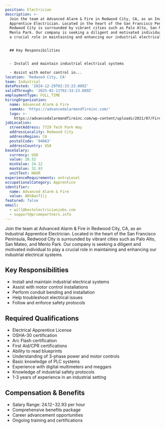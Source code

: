 ```yaml
---
position: Electrician
description: >-
  Join the team at Advanced Alarm & Fire in Redwood City, CA, as an Industrial
  Apprentice Electrician. Located in the heart of the San Francisco Peninsula,
  Redwood City is surrounded by vibrant cities such as Palo Alto, San Mateo, and
  Menlo Park. Our company is seeking a diligent and motivated individual to play
  a crucial role in maintaining and enhancing our industrial electrical systems.


  ## Key Responsibilities


  - Install and maintain industrial electrical systems

  - Assist with motor control in...
location: 'Redwood City, CA'
team: Industrial
datePosted: '2024-12-29T02:33:23.089Z'
validThrough: '2025-02-11T02:33:23.089Z'
employmentType: FULL_TIME
hiringOrganization:
  name: Advanced Alarm & Fire
  sameAs: 'https://advancedalarmandfireinc.com/'
  logo: >-
    https://advancedalarmandfireinc.com/wp-content/uploads/2021/07/Fire-Safety-System-Orange-County-Los-Angeles-CA.png
jobLocation:
  streetAddress: 7729 Tech Park Way
  addressLocality: Redwood City
  addressRegion: CA
  postalCode: '94063'
  addressCountry: USA
baseSalary:
  currency: USD
  value: 28.52
  minValue: 24.12
  maxValue: 32.93
  unitText: HOUR
experienceRequirements: entryLevel
occupationalCategory: Apprentice
identifier:
  name: Advanced Alarm & Fire
  value: ADVAan71lj
featured: false
email:
  - will@bestelectricianjobs.com
  - support@primepartners.info
---
```




Join the team at Advanced Alarm & Fire in Redwood City, CA, as an Industrial Apprentice Electrician. Located in the heart of the San Francisco Peninsula, Redwood City is surrounded by vibrant cities such as Palo Alto, San Mateo, and Menlo Park. Our company is seeking a diligent and motivated individual to play a crucial role in maintaining and enhancing our industrial electrical systems.

## Key Responsibilities

- Install and maintain industrial electrical systems
- Assist with motor control installations
- Perform conduit bending and installation
- Help troubleshoot electrical issues
- Follow and enforce safety protocols

## Required Qualifications

- Electrical Apprentice License
- OSHA-30 certification
- Arc Flash certification
- First Aid/CPR certifications
- Ability to read blueprints
- Understanding of 3-phase power and motor controls
- Basic knowledge of PLC systems
- Experience with digital multimeters and meggars
- Knowledge of industrial safety protocols
- 1-3 years of experience in an industrial setting

## Compensation & Benefits

- Salary Range: $24.12-$32.93 per hour
- Comprehensive benefits package
- Career advancement opportunities
- Ongoing training and certifications